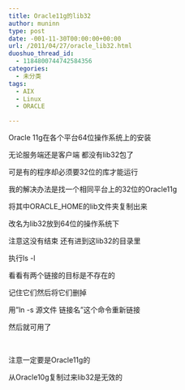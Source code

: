 ```yaml
---
title: Oracle11g的lib32
author: muninn
type: post
date: -001-11-30T00:00:00+00:00
url: /2011/04/27/oracle_lib32.html
duoshuo_thread_id:
  - 1184800744742584356
categories:
  - 未分类
tags:
  - AIX
  - Linux
  - ORACLE

---
```

Oracle 11g在各个平台64位操作系统上的安装

无论服务端还是客户端 都没有lib32包了

可是有的程序却必须要32位的库才能运行

我的解决办法是找一个相同平台上的32位的Oracle11g

将其中ORACLE_HOME的lib文件夹复制出来

改名为lib32放到64位的操作系统下

注意这没有结束 还有进到这lib32的目录里

执行ls -l

看看有两个链接的目标是不存在的

记住它们然后将它们删掉

用&#8221;ln -s 源文件 链接名&#8221;这个命令重新链接

然后就可用了

&nbsp;

注意一定要是Oracle11g的

从Oracle10g复制过来lib32是无效的